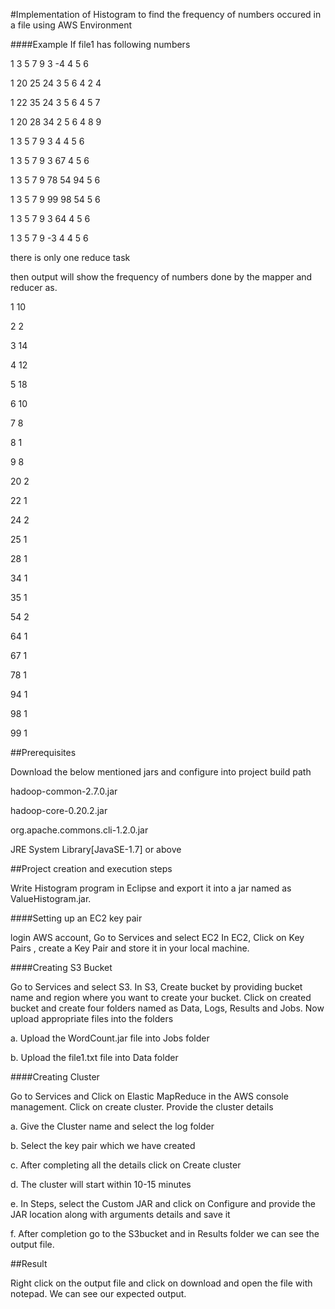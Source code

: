 
#Implementation of Histogram to find the frequency of numbers occured in a file using AWS Environment


####Example
If file1 has following numbers

1   3  5  7  9  3  -4   4  5  6

1  20 25 24  3  5  6   4  2  4

1  22 35 24  3  5  6   4  5  7

1  20 28 34  2  5  6   4  8  9

1   3  5  7  9  3  4   4  5  6

1   3  5  7  9  3 67   4  5  6

1   3  5  7  9 78 54  94  5  6

1   3  5  7  9 99 98  54  5  6

1   3  5  7  9  3 64   4  5  6

1   3  5  7  9  -3  4   4  5  6
    
there is only one reduce task


then output will show the frequency of numbers done by the mapper and reducer as. 

1	10

2	2

3	14

4	12

5	18

6	10

7	8

8	1

9	8

20	2

22	1     

24	2

25	1

28	1

34	1

35	1

54	2

64	1

67	1

78	1

94	1

98	1

99	1



##Prerequisites

Download the below mentioned jars and configure into project build path

hadoop-common-2.7.0.jar

hadoop-core-0.20.2.jar

org.apache.commons.cli-1.2.0.jar

JRE System Library[JavaSE-1.7] or above


##Project creation and execution steps

Write Histogram program in Eclipse and export it into a jar named as ValueHistogram.jar.


####Setting up an EC2 key pair

login AWS account, Go to Services and select EC2 In EC2, Click on Key Pairs , create a Key Pair and store it in your local machine.

####Creating S3 Bucket

Go to Services and select S3. In S3, Create bucket by providing bucket name and region where you want to create your bucket. Click on created bucket and create four folders named as Data, Logs, Results and Jobs. Now upload appropriate files into the folders

a. Upload the WordCount.jar file into Jobs folder

b. Upload the file1.txt file into Data folder

####Creating Cluster

Go to Services and Click on Elastic MapReduce in the AWS console management. Click on create cluster. Provide the cluster details

a. Give the Cluster name and select the log folder

b. Select the key pair which we have created

c. After completing all the details click on Create cluster

d. The cluster will start within 10-15 minutes

e. In Steps, select the Custom JAR and click on Configure and provide the JAR location along with arguments details and save it

f. After completion go to the S3bucket and in Results folder we can see the output file.

##Result

Right click on the output file and click on download and open the file with notepad. We can see our expected output.
